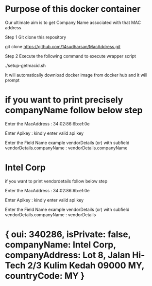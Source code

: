 # Purpose of this docker container
 
Our ultimate aim is to get Company Name associated with that MAC address

Step 1 Git clone this repository

git clone https://github.com/14sudharsan/MacAddress.git

Step 2 Execute the following command to execute wrapper script

./setup-getmacid.sh

It will automatically download docker image from docker hub and it will prompt 

# if you want to print precisely companyName follow below step

Enter the MacAddress : 34:02:86:6b:ef:0e

Enter Apikey : kindly enter valid api key

Enter the Field Name example vendorDetails (or)  with subfield vendorDetails.companyName : vendorDetails.companyName

# Intel Corp


 if you want to print vendordetails follow below step

 Enter the MacAddress : 34:02:86:6b:ef:0e

Enter Apikey : kindly enter valid api key 

Enter the Field Name example vendorDetails (or)  with subfield vendorDetails.companyName : vendorDetails

# { oui: 340286, isPrivate: false, companyName: Intel Corp, companyAddress: Lot 8, Jalan Hi-Tech 2/3 Kulim Kedah 09000 MY, countryCode: MY }














